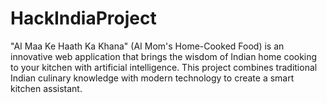 # HackIndiaProject
"AI Maa Ke Haath Ka Khana" (AI Mom's Home-Cooked Food) is an innovative web application that brings the wisdom of Indian home cooking to your kitchen with artificial intelligence. This project combines traditional Indian culinary knowledge with modern technology to create a smart kitchen assistant.
